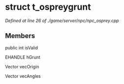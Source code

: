 # struct t_ospreygrunt

*Defined at line 26 of ./game/server/npc/npc_osprey.cpp*

## Members

public int isValid

EHANDLE hGrunt

Vector vecOrigin

Vector vecAngles



